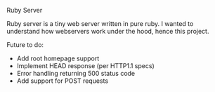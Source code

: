 Ruby Server

Ruby server is a tiny web server written in pure ruby. I wanted to understand how webservers work under the hood, hence this project. 

Future to do:

* Add root homepage support
* Implement HEAD response (per HTTP1.1 specs)
* Error handling returning 500 status code
* Add support for POST requests